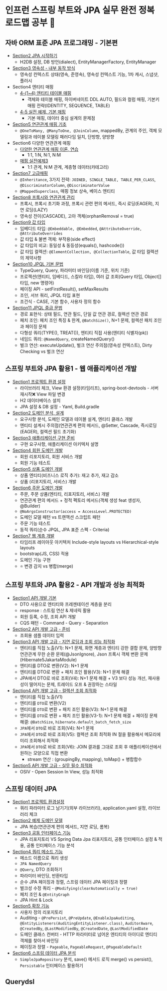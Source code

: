 # 인프런 스프링 부트와 JPA 실무 완전 정복 로드맵 공부 💪

## 자바 ORM 표준 JPA 프로그래밍 - 기본편
- [Section2 JPA 시작하기](https://github.com/jeus1998/SpringJPA/tree/main/JPA1/jpastart/Section2%20JPA%20%EC%8B%9C%EC%9E%91%ED%95%98%EA%B8%B0)
  - H2DB 설정, DB 방언(dialect), EntityManagerFactory, EntityManager
- [Section3 영속성 - 내부 동작 방식](https://github.com/jeus1998/SpringJPA/tree/main/JPA1/jpastart/Section3%20%EC%98%81%EC%86%8D%EC%84%B1%20-%20%EB%82%B4%EB%B6%80%20%EB%8F%99%EC%9E%91%20%EB%B0%A9%EC%8B%9D)
  - 영속성 컨텍스트 상태(영속, 준영속), 영속성 컨텍스트 기능, 1차 캐시, 스냅샷, 플러시
- Section4 엔티티 매핑
  - [4-(1~4) 엔티티 테이블 매핑](https://github.com/jeus1998/SpringJPA/tree/main/JPA1/jpastart/Section4%20%EC%97%94%ED%8B%B0%ED%8B%B0%20%EB%A7%A4%ED%95%91)
    - 객체와 테이블 매핑, 하이버네이트 DDL AUTO, 필드와 컬럼 매핑, 기본키 매핑 전략(IDENTITY, SEQUENCE, TABLE)
  - [4-5 실전 예제, 기본 매핑](https://github.com/jeus1998/SpringJPA/tree/main/JPA1/jpashop/Section4%20%EC%97%94%ED%8B%B0%ED%8B%B0%20%EB%A7%A4%ED%95%91)
    - 기본 매핑, 데이터 중심 설계의 문제점
- [Section5 연관관계 매핑 기초](https://github.com/jeus1998/SpringJPA/tree/main/JPA1/jpastart/Section5%20%EC%97%B0%EA%B4%80%EA%B4%80%EA%B3%84%20%EB%A7%A4%ED%95%91%20%EA%B8%B0%EC%B4%88)
    - ``@OneToMany, @ManyToOne, @JoinColumn``, mappedBy, 관계의 주인, 객체 모델링과 테이블 모델링 패러다임 일치, 단방향, 양방향 
- Section6 다양한 연관관계 매핑 
  - [다양한 연관관계 매핑 이론, 연습](https://github.com/jeus1998/SpringJPA/tree/main/JPA1/jpastart/Section6%20%EB%8B%A4%EC%96%91%ED%95%9C%20%EC%97%B0%EA%B4%80%EA%B4%80%EA%B3%84%20%EB%A7%A4%ED%95%91)
    - 1:1, 1:N, N:1, N:M
  - [매핑 실전예제3](https://github.com/jeus1998/SpringJPA/blob/main/JPA1/jpashop/Section6%20%EB%8B%A4%EC%96%91%ED%95%9C%20%EC%97%B0%EA%B4%80%EA%B4%80%EA%B3%84%20%EB%A7%A4%ED%95%91/6-5%20%EC%8B%A4%EC%A0%84%20%EC%98%88%EC%A0%9C3%20-%20%EB%8B%A4%EC%96%91%ED%95%9C%20%EC%97%B0%EA%B4%80%EA%B4%80%EA%B3%84%20%EB%A7%A4%ED%95%91.md)
    - 1:1 관계, N:M 관계, 계층형 데이터(카테고리)
- [Section7 고급매핑](https://github.com/jeus1998/SpringJPA/tree/main/JPA1/jpastart/Section7%20%EA%B3%A0%EA%B8%89%20%EB%A7%A4%ED%95%91)
  - `@Inheritance`, 3가지 전략: `JOINED, SINGLE_TABLE, TABLE_PER_CLASS`, `@DiscriminatorColumn`, `@DiscriminatorValue`
  - `@MappedSuperclass`, 매핑 정보 상속, 베이스 엔티티 
- [Section8 프록시와 연관관계 관리](https://github.com/jeus1998/SpringJPA/tree/main/JPA1/jpastart/Section8%20%ED%94%84%EB%A1%9D%EC%8B%9C%EC%99%80%20%EC%97%B0%EA%B4%80%EA%B4%80%EA%B3%84%20%EA%B4%80%EB%A6%AC)
  - 프록시, 프록시 초기화 과정, 프록시 관련 편의 메서드, 즉시 로딩(EAGER), 지연 로딩(LAZY)
  - 영속성 전이(CASCADE), 고아 객체(orphanRemoval = true)
- [Section9 값 타입](https://github.com/jeus1998/SpringJPA/tree/main/JPA1/jpastart/Section9%20%EA%B0%92%20%ED%83%80%EC%9E%85)
  - 임베디드 타입: `@Embeddable, @Embedded`, `@AttributeOverride, @AttributeOverrides`
  - 값 타입 & 불변 객체: 부작용(side effect)
  - 값 타입의 비교: 동일성 & 동등성(equals(), hashcode())
  - 값 타입 컬렉션: `@ElementCollection, @CollectionTable`, 값 타입 컬렉션의 제약사항
- [Section10 JPQL 기본 문법](https://github.com/jeus1998/SpringJPA/tree/main/JPA1/jpql/Section10%20%EA%B0%9D%EC%B2%B4%EC%A7%80%ED%96%A5%20%EC%BF%BC%EB%A6%AC%20%EC%96%B8%EC%96%B41%20-%20%EA%B8%B0%EB%B3%B8%20%EB%AC%B8%EB%B2%95)
  - TypeQuery, Query, 파라미터 바인딩(이름 기준, 위치 기준)
  - 프로젝션(엔티티, 임베디드, 스칼라 타입), 여러 값 조회(Query 타입, Object[] 타입, new 명령어)
  - 페이징 API - setFirstResult(), setMaxResults
  - 조인, 서브 쿼리, JPQL 타입 표현
  - 조건식 - CASE, 기본 함수, 사용자 정의 함수 
- [Section11 JPQL 중급 문법](https://github.com/jeus1998/SpringJPA/tree/main/JPA1/jpql/Section11%20%EA%B0%9D%EC%B2%B4%EC%A7%80%ED%96%A5%20%EC%BF%BC%EB%A6%AC%20%EC%96%B8%EC%96%B42%20-%20%EC%A4%91%EA%B8%89%20%EB%AC%B8%EB%B2%95)
  - 경로 표현식: 상태 필드, 연관 필드, 단일 값 연관 경로, 컬렉션 연관 경로 
  - 페치 조인: 페치 조인 특징 & 한계, `@BatchSize()`, N+1 문제, 컬렉션 패치 조인과 페이징 문제 
  - 다형성 쿼리(TYPE(), TREAT()), 엔티티 직접 사용(엔티티 식별자(pk))
  - 네임드 쿼리: `@NamedQuery`, createNamedQuery()
  - 벌크 연산: executeUpdate(), 벌크 연산 주의점(영속성 컨텍스트), Dirty Checking vs 벌크 연산  
## 스프링 부트와 JPA 활용1 - 웹 애플리케이션 개발
- [Section1 프로젝트 환경 설정](https://github.com/jeus1998/SpringJPA/tree/main/JPA2/jpashop/Section1%20%ED%94%84%EB%A1%9C%EC%A0%9D%ED%8A%B8%20%ED%99%98%EA%B2%BD%EC%84%A4%EC%A0%95)
  - 라이브러리 체크, View 환경 설정(타임리프), spring-boot-devtools - 서버 재시작❌ View 파일 변경
  - H2 데이터베이스 설치 
  - JPA 설정 & DB 설정 - Yaml, Build.gradle
- [Section2 도메인 분석, 설계](https://github.com/jeus1998/SpringJPA/tree/main/JPA2/jpashop/Section2%20%EB%8F%84%EB%A9%94%EC%9D%B8%20%EB%B6%84%EC%84%9D%20%EC%84%A4%EA%B3%84)
  - 요구사항 분석, 도메인 모델과 테이블 설계, 엔티티 클래스 개발 
  - 엔티티 설계시 주의점(연관관계 편의 메서드, @Setter, Cascade, 즉시로딩(EAGER), 컬렉션 필드 초기화)
- [Section3 애플리케이션 구현 준비](https://github.com/jeus1998/SpringJPA/tree/main/JPA2/jpashop/Section3%20%EC%95%A0%ED%94%8C%EB%A6%AC%EC%BC%80%EC%9D%B4%EC%85%98%20%EA%B5%AC%ED%98%84%20%EC%A4%80%EB%B9%84)
  - 구현 요구사항, 애플리케이션 아키텍처 설명 
- [Section4 회원 도메인 개발](https://github.com/jeus1998/SpringJPA/tree/main/JPA2/jpashop/Section4%20%ED%9A%8C%EC%9B%90%20%EB%8F%84%EB%A9%94%EC%9D%B8%20%EA%B0%9C%EB%B0%9C)
  - 회원 리포지토리, 회원 서비스 개발 
  - 회원 기능 테스트 
- [Section5 상품 도메인 개발](https://github.com/jeus1998/SpringJPA/tree/main/JPA2/jpashop/Section5%20%EC%83%81%ED%92%88%20%EB%8F%84%EB%A9%94%EC%9D%B8%20%EA%B0%9C%EB%B0%9C)
  - 상품 엔티티(비즈니스 로직 추가): 재고 추가, 재고 감소 
  - 상품 (리포지토리, 서비스) 개발 
- [Section6 주문 도메인 개발](https://github.com/jeus1998/SpringJPA/tree/main/JPA2/jpashop/Section6%20%EC%A3%BC%EB%AC%B4%20%EB%8F%84%EB%A9%94%EC%9D%B8%20%EA%B0%9C%EB%B0%9C)
  - 주문, 주문 상품(엔티티, 리포지토리, 서비스) 개발 
  - 연관관계 편의 메서드 + 정적 펙토리 메서드(객체 생성 feat 생성자, @Builder)
  - `@NoArgsConstructor(access = AccessLevel.PROTECTED)`
  - 도메인 모델 패턴 vs 트랜잭션 스크립트 패턴 
  - 주문 기능 테스트 
  - 동적 쿼리(순수 JPQL, JPA 표준 스펙 - Criteria)
- [Section7 웹 계층 개발](https://github.com/jeus1998/SpringJPA/tree/main/JPA2/jpashop/Section7%20%EC%9B%B9%20%EA%B3%84%EC%B8%B5%20%EA%B0%9C%EB%B0%9C)
  - 타임리프 레이아웃 아키텍처 Include-style layouts vs Hierarchical-style layouts
  - bootstrap(JS, CSS) 적용 
  - 도메인 기능 구현 
  - ⭐️ 변경 감지 vs 병합(merge)
## 스프링 부트와 JPA 활용2 - API 개발과 성능 최적화
- [Section1 API 개발 기본](https://github.com/jeus1998/SpringJPA/tree/main/JPA3/jpashop/Section1%20API%20%EA%B0%9C%EB%B0%9C%20%EA%B8%B0%EB%B3%B8)
  - DTO 사용으로 엔티티와 프레젠테이션 계층을 분리 
  - response : 스트림 연산 & 제네릭 활용 
  - 회원 등록, 수정, 조회 API 개발 
  - CQS 패턴 - Command - Query - Separation
- [Section2 API 개발 고급 - 준비](https://github.com/jeus1998/SpringJPA/tree/main/JPA3/jpashop/Section2%20API%20%EA%B0%9C%EB%B0%9C%20%EA%B3%A0%EA%B8%89%20-%20%EC%A4%80%EB%B9%84)
  - 조회용 샘플 데이터 입력 
- [Section3 API 개발 고급 - 지연 로딩과 조회 성능 최적화](https://github.com/jeus1998/SpringJPA/tree/main/JPA3/jpashop/Section3%20API%20%EA%B0%9C%EB%B0%9C%20%EA%B3%A0%EA%B8%89%20-%20%EC%A7%80%EC%97%B0%20%EB%A1%9C%EB%94%A9%EA%B3%BC%20%EC%A1%B0%ED%9A%8C%20%EC%84%B1%EB%8A%A5%20%EC%B5%9C%EC%A0%81%ED%99%94)
  - 엔티티를 직접 노출(V1): N+1 문제, 화면 계층과 엔티티 강한 결합 문제, 양방향 연관관계 무한 순환 문제(@JsonIgnore), Json 프록시 객체 변환 문제(Hibernate5JakartaModule) 
  - 엔티티를 DTO로 변환(V2): N+1 문제 
  - 엔티티를 DTO로 변환 + 패치 조인 활용(V3): N+1 문제 해결 
  - JPA에서 DTO로 바로 조회(V4): N+1 문제 해결 + V3 보다 성능 개선, 재사용성이 떨어지는 문제, 트레이드 오프 & 권장하는 스타일  
- [Section4 API 개발 고급 - 컬렉션 조회 최적화](https://github.com/jeus1998/SpringJPA/tree/main/JPA3/jpashop/Section4%20API%20%EA%B0%9C%EB%B0%9C%20%EA%B3%A0%EA%B8%89%20-%20%EC%BB%AC%EB%A0%89%EC%85%98%20%EC%A1%B0%ED%9A%8C%20%EC%B5%9C%EC%A0%81%ED%99%94)
  - 엔티티를 직접 노출(V1)
  - 엔티티를 `DTO`로 변환(V2)
  - 엔티티를 `DTO`로 변환 + 패치 조인 활용(V3): N+1 문제 해결 
  - 엔티티를 `DTO`로 변환 + 패치 조인 활용(V3-1): N+1 문제 해결 + 페이징 문제 해결: `@BatchSize`, `hibernate.default_batch_fetch_size`
  - `JPA`에서 `DTO`로 바로 조회(V4): N+1 문제 
  - `JPA`에서 `DTO`로 바로 조회(V5): 컬렉션 조회 최적화 IN 절을 활용해서 메모리에 미리 조회해서 최적화 
  - `JPA`에서 `DTO`로 바로 조회(V6): JOIN 결과를 그대로 조회 후 애플리케이션에서 원하는 모양으로 직접 변환
    - stream 연산 : (groupingBy, mapping), toMap() + 병합합수 
- [Section5 API 개발 고급 - 실무 필수 최적화](https://github.com/jeus1998/SpringJPA/tree/main/JPA3/jpashop/Section5%20API%20%EA%B0%9C%EB%B0%9C%20%EA%B3%A0%EA%B8%89%20-%20%EC%8B%A4%EB%AC%B4%20%ED%95%84%EC%88%98%20%EC%B5%9C%EC%A0%81%ED%99%94)
  - OSIV - Open Session In View, 성능 최적화
## 스프링 데이터 JPA
- [Section1 프로젝트 환경설정](https://github.com/jeus1998/SpringJPA/tree/main/JPA4/data-jpa/Section1%20%ED%94%84%EB%A1%9C%EC%A0%9D%ED%8A%B8%20%ED%99%98%EA%B2%BD%EC%84%A4%EC%A0%95)
  - 쿼리 파라미터 로그 남기기(외부 라이브러리), application.yaml 설정, 라이브러리 체크 
- [Section2 예제 도메인 모델](https://github.com/jeus1998/SpringJPA/tree/main/JPA4/data-jpa/Section2%20%EC%98%88%EC%A0%9C%20%EB%8F%84%EB%A9%94%EC%9D%B8%20%EB%AA%A8%EB%8D%B8)
  - JPA 복습(연관관계 편의 메서드, 지연 로딩, 롬복)
- [Section3 공동 인터페이스 기능](https://github.com/jeus1998/SpringJPA/tree/main/JPA4/data-jpa/Section3%20%EA%B3%B5%ED%86%B5%20%EC%9D%B8%ED%84%B0%ED%8E%98%EC%9D%B4%EC%8A%A4%20%EA%B8%B0%EB%8A%A5)
  - JPA 리포지토리 VS Spring Data Jpa 리포지토리, 공통 인터페이스 설정 & 적용, 공통 인터페이스 기능 분석  
- [Section4 쿼리 메소드 기능](https://github.com/jeus1998/SpringJPA/tree/main/JPA4/data-jpa/Section4%20%EC%BF%BC%EB%A6%AC%20%EB%A9%94%EC%86%8C%EB%93%9C%20%EA%B8%B0%EB%8A%A5)
  - 메소드 이름으로 쿼리 생성 
  - `JPA NamedQuery`
  - `@Query`, DTO 조회하기 
  - 파라미터 바인딩, 반환타입 
  - 순수 JPA 페이징과 정렬, 스프링 데이터 JPA 페이징과 정렬 
  - 벌크성 수정 쿼리 - `@Modifying(clearAutomatically = true)`
  - 페치 조인 & `@EntityGraph`
  - JPA Hint & Lock
- [Section5 확장 기능](https://github.com/jeus1998/SpringJPA/tree/main/JPA4/data-jpa/Section5%20%ED%99%95%EC%9E%A5%20%EA%B8%B0%EB%8A%A5)
  - 사용자 정의 리포지토리 
  - Auditing - `@PrePersist`, `@PreUpdate`, `@EnableJpaAuditing`, `@EntityListeners(AuditingEntityListener.class)`, `AuditorAware`,
    `@CreatedBy`, `@LastModifiedBy`, `@CreatedDate`, `@LastModifiedDate`
  - 도메인 클래스 컨버터 - HTTP 파라미터로 넘어온 엔티티의 아이디로 엔티티 객체를 찾아서 바인딩
  - 페이징과 정렬 - `Pageable`, `PageableRequest`, `@PageableDefault`
- [Section6 스프링 데이터 JPA 분석](https://github.com/jeus1998/SpringJPA/tree/main/JPA4/data-jpa/Section6%20%EC%8A%A4%ED%94%84%EB%A7%81%20%EB%8D%B0%EC%9D%B4%ED%84%B0%20JPA%20%EB%B6%84%EC%84%9D)
  - `SimpleJpaRepository` 분석, save() 메서드 로직 merge() vs persist(), `Persistable` 인터페이스 활용하기 


## Querydsl
